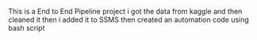 This is  a End to End Pipeline project
i got the data from kaggle and then cleaned it
then i added it to SSMS 
then created an automation code using bash script
